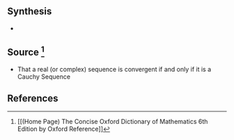## Synthesis
- 
## Source [^1]
- That a real (or complex) sequence is convergent if and only if it is a Cauchy Sequence
## References

[^1]: [[(Home Page) The Concise Oxford Dictionary of Mathematics 6th Edition by Oxford Reference]]